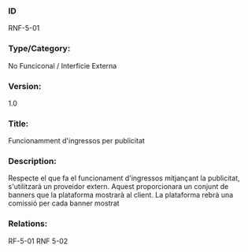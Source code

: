 ### ID

RNF-5-01

### Type/Category:

No Funciconal / Interficie Externa 

### Version:

1.0

### Title:

Funcionamment d'ingressos per publicitat

### Description:

Respecte el que fa el funcionament d'ingressos mitjançant la publicitat, s'utilitzarà un proveidor extern. Aquest proporcionara un conjunt de banners que la plataforma mostrarà al client. La plataforma rebrà una comissió per cada banner mostrat

### Relations:

RF-5-01
RNF 5-02
